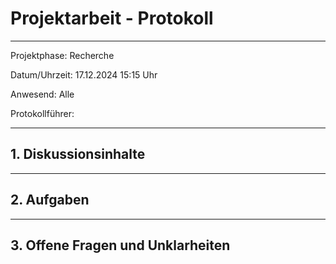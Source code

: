 # Projektarbeit - Protokoll

---

Projektphase: Recherche

Datum/Uhrzeit: 17.12.2024 15:15 Uhr

Anwesend: Alle

Protokollführer: 

---

## 1. Diskussionsinhalte

---

## 2. Aufgaben

---

## 3. Offene Fragen und Unklarheiten
